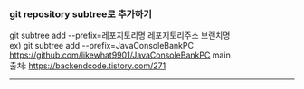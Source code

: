 ### git repository subtree로 추가하기
git subtree add --prefix=레포지토리명 레포지토리주소 브랜치명  
ex) git subtree add --prefix=JavaConsoleBankPC https://github.com/likewhat9901/JavaConsoleBankPC main  
출처: https://backendcode.tistory.com/271

---
